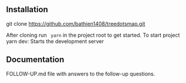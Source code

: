 

## Installation
git clone https://github.com/bathien1408/treedotsmap.git

After cloning run ` yarn` in the project root to get started.
To start project
yarn dev: Starts the development server

## Documentation
FOLLOW-UP.md file with answers to the follow-up questions.
